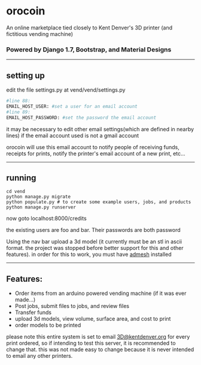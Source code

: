 # orocoin
An online marketplace tied closely to Kent Denver's 3D printer (and fictitious vending machine)

### Powered by Django 1.7, Bootstrap, and Material Designs

---
## setting up

edit the file settings.py at vend/vend/settings.py
```python
#line 88:
EMAIL_HOST_USER: #set a user for an email account
#line 89:
EMAIL_HOST_PASSWORD: #set the password the email account
```

it may be necessary to edit other email settings(which are defined in nearby lines) if the email account used is not a gmail account

orocoin will use this email account to notify people of receiving funds, receipts for prints, notify the printer's email account of a new print, etc...

---
## running
```
cd vend
python manage.py migrate
python populate.py # to create some example users, jobs, and products
python manage.py runserver
```
now goto localhost:8000/credits

the existing users are foo and bar. Their passwords are both password

Using the nav bar upload a 3d model (it currently must be an stl in ascii format. the project was stopped before better support for this and other features). in order for this to work, you must have [admesh](https://github.com/admesh/admesh) installed

---
## Features:
- Order items from an arduino powered vending machine (if it was ever made...)
- Post jobs, submit files to jobs, and review files
- Transfer funds
- upload 3d models, view volume, surface area, and cost to print
- order models to be printed


please note this entire system is set to email 3D@kentdenver.org for every print ordered, so if intending to test this server, it is recommended to change that. this was not made easy to change because it is never intended to email any other printers.
